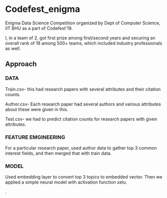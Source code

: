 # Codefest_enigma
Enigma Data Science Competition organized by Dept of Computer Science, IIT BHU as a part of Codefest'19.

I, in a team of 2, got first prize among first/second years and securing an overall rank of 18 among 500+ teams, which included industry professionals as well.

## Approach

### DATA

Train.csv- this had research papers with several attributes and their citation counts.

Author.csv- Each research paper had several authors and various attributes about these were given in this.

Test.csv- we had to predict citation counts for research papers with given attributes.

### FEATURE EMGINEERING

For a particular research paper, used author data to gather top 3 common interest fields, and then merged that with train data.

### MODEL

Used embedding layer to convert top 3 topics to embedded vector. Then we applied a simple neural model with activation function selu.

.

